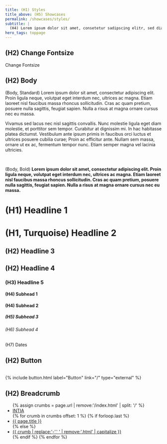```yaml
---
title: (H1) Styles
title_above: (H5) Showcases
permalink: /showcases/styles/
subtitle: |
  (H4) Lorem ipsum dolor sit amet, consetetur sadipscing elitr, sed diam nonumy eirmod tempor invidunt ut labore et dolore magna aliquyam erat, sed diam voluptua. At vero eos et accusam et justo duo dolores et ea rebum. Stet clita kasd gubergren, no sea takimata sanctus est Lorem ipsum dolor sit amet.
hero_tags: toppage
---
```


<h2>(H2) Change Fontsize </h2>

<a id="changeFontsize" class="button is-rounded is-dark">
  <span>Change Fontsize</span>
</a>

<h2>(H2) Body</h2>
(Body, Standard) Lorem ipsum dolor sit amet, consectetur adipiscing elit. Proin ligula neque, volutpat eget interdum nec, ultrices ac magna. Etiam laoreet nisl faucibus massa rhoncus sollicitudin. Cras ac quam pretium, posuere nulla sagittis, feugiat sapien. Nulla a risus at magna ornare cursus nec eu massa.

Vivamus sed lacus nec nisl sagittis convallis. Nunc molestie ligula eget diam molestie, et porttitor sem tempor. Curabitur at dignissim mi. In hac habitasse platea dictumst. Vestibulum ante ipsum primis in faucibus orci luctus et ultrices posuere cubilia curae; Proin ac efficitur ante. Nullam sem massa, ornare ut ex ac, fermentum tempor nunc. Etiam semper magna vel lacinia ultricies.

<br>

(Body, Bold)
<strong>Lorem ipsum dolor sit amet, consectetur adipiscing elit. Proin ligula neque, volutpat eget interdum nec, ultrices ac magna. Etiam laoreet nisl faucibus massa rhoncus sollicitudin. Cras ac quam pretium, posuere nulla sagittis, feugiat sapien. Nulla a risus at magna ornare cursus nec eu massa.</strong>

<h1>(H1) Headline 1</h1>
<h1 class="turquoise">(H1, Turquoise) Headline 2</h1>
<h2>(H2) Headline 3</h2>
<h2 class="has-text-left">(H2) Headline 4</h2>
<h3>(H3) Headline 5</h3>
<h4 class="turquoise">(H4) Subhead 1</h4>
<h4>(H4) Subhead 2</h4>
<h5>(H5) Subhead 3</h5>
<h6>(H6) Subhead 4</h6>
<div class="date">(H7) Dates</div>
<h2>(H2) Button</h2>
<br>
{% include button.html label="Button" link="/" type="external" %}

<h2>(H2) Breadcrumb</h2>
<section class="breadcrumb-section green-version">
<div class="container breadcrumb-container">
<nav class="breadcrumb has-arrow-separator" aria-label="breadcrumbs">
<ul>
{% assign crumbs = page.url | remove:'/index.html' | split: '/' %}
<li><a href="/">INTIA</a></li>
{% for crumb in crumbs offset: 1 %}
{% if forloop.last %}
<li><a href="#">{{ page.title }}</a></li>
{% else %}
<li><a href="{% assign crumb_limit = forloop.index | plus: 1 %}{% for crumb in crumbs limit: crumb_limit %}{{ crumb | append: '/' | replace:'without-plugin/','without-plugins/' }}{% endfor %}">{{ crumb | replace:'-',' ' | remove:'.html' | capitalize }}</a></li>
{% endif %}
{% endfor %}
</ul>
</nav>
</div>
</section>
